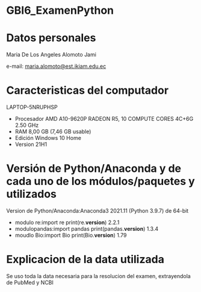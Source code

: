 # GBI6_ExamenPython
# Datos personales

Maria De Los Angeles Alomoto Jami

e-mail: maria.alomoto@est.ikiam.edu.ec

# Caracteristicas del computador

LAPTOP-5NRUPHSP
* Procesador AMD A10-9620P RADEON R5, 10 COMPUTE CORES 4C+6G   2.50 GHz
* RAM 8,00 GB (7,46 GB usable)
* Edición Windows 10 Home
* Version 21H1

# Versión de Python/Anaconda y de cada uno de los módulos/paquetes y utilizados

Version de Python/Anaconda:Anaconda3 2021.11 (Python 3.9.7) de 64-bit

* modulo re:import re
print(re.__version__)
2.2.1
* modulopandas:import pandas
print(pandas.__version__)
1.3.4
* moudlo Bio:import Bio
print(Bio.__version__)
1.79

# Explicacion de la data utilizada
Se uso toda la data necesaria para la resolucion del examen, extrayendola de PubMed y NCBI
